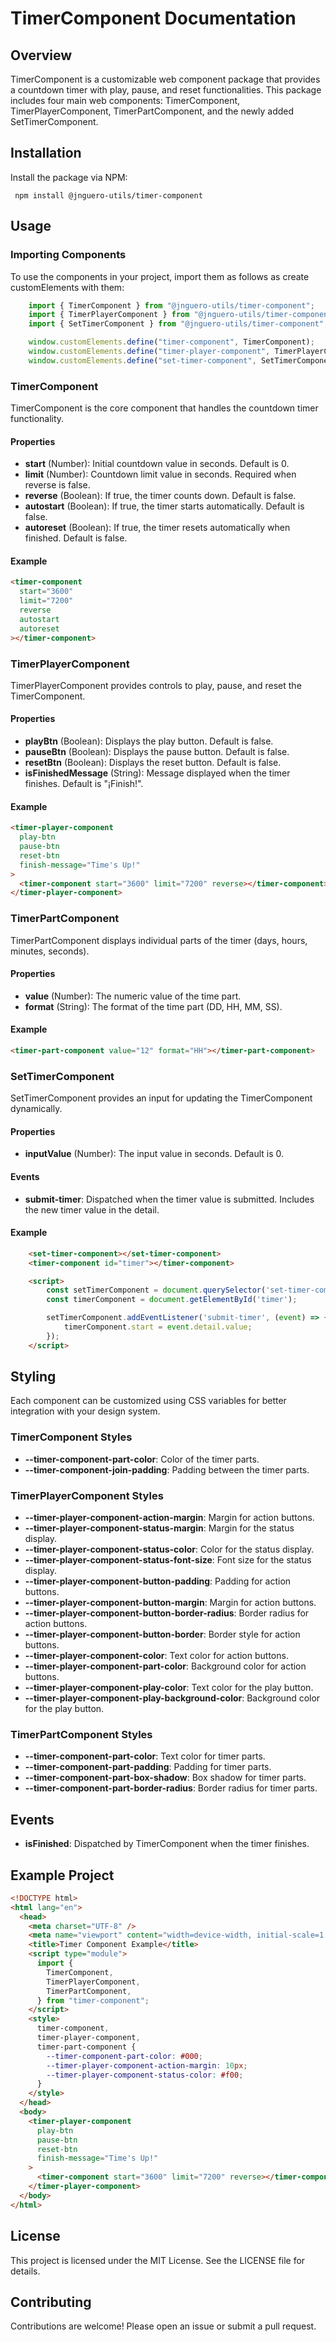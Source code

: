 # TimerComponent Documentation

## Overview

TimerComponent is a customizable web component package that provides a countdown timer with play, pause, and reset functionalities. This package includes four main web components: TimerComponent, TimerPlayerComponent, TimerPartComponent, and the newly added SetTimerComponent.

## Installation

Install the package via NPM:

`  npm install @jnguero-utils/timer-component  `

## Usage

### Importing Components

To use the components in your project, import them as follows as create customElements with them:

```js
    import { TimerComponent } from "@jnguero-utils/timer-component";
    import { TimerPlayerComponent } from "@jnguero-utils/timer-component";
    import { SetTimerComponent } from "@jnguero-utils/timer-component";

    window.customElements.define("timer-component", TimerComponent);
    window.customElements.define("timer-player-component", TimerPlayerComponent);
    window.customElements.define("set-timer-component", SetTimerComponent);
```

### TimerComponent

TimerComponent is the core component that handles the countdown timer functionality.

#### Properties

- **start** (Number): Initial countdown value in seconds. Default is 0.
- **limit** (Number): Countdown limit value in seconds. Required when reverse is false.
- **reverse** (Boolean): If true, the timer counts down. Default is false.
- **autostart** (Boolean): If true, the timer starts automatically. Default is false.
- **autoreset** (Boolean): If true, the timer resets automatically when finished. Default is false.

#### Example

```html
<timer-component
  start="3600"
  limit="7200"
  reverse
  autostart
  autoreset
></timer-component>
```

### TimerPlayerComponent

TimerPlayerComponent provides controls to play, pause, and reset the TimerComponent.

#### Properties

- **playBtn** (Boolean): Displays the play button. Default is false.
- **pauseBtn** (Boolean): Displays the pause button. Default is false.
- **resetBtn** (Boolean): Displays the reset button. Default is false.
- **isFinishedMessage** (String): Message displayed when the timer finishes. Default is "¡Finish!".

#### Example

```html
<timer-player-component
  play-btn
  pause-btn
  reset-btn
  finish-message="Time's Up!"
>
  <timer-component start="3600" limit="7200" reverse></timer-component>
</timer-player-component>
```

### TimerPartComponent

TimerPartComponent displays individual parts of the timer (days, hours, minutes, seconds).

#### Properties

- **value** (Number): The numeric value of the time part.
- **format** (String): The format of the time part (DD, HH, MM, SS).

#### Example

```html
<timer-part-component value="12" format="HH"></timer-part-component>
```

### SetTimerComponent

SetTimerComponent provides an input for updating the TimerComponent dynamically.

#### Properties

- **inputValue** (Number): The input value in seconds. Default is 0.

#### Events

- **submit-timer**: Dispatched when the timer value is submitted. Includes the new timer value in the detail.

#### Example

```html
    <set-timer-component></set-timer-component>
    <timer-component id="timer"></timer-component>

    <script>
        const setTimerComponent = document.querySelector('set-timer-component');
        const timerComponent = document.getElementById('timer');

        setTimerComponent.addEventListener('submit-timer', (event) => {
            timerComponent.start = event.detail.value;
        });
    </script>
```

## Styling

Each component can be customized using CSS variables for better integration with your design system.

### TimerComponent Styles

- **\--timer-component-part-color**: Color of the timer parts.
- **\--timer-component-join-padding**: Padding between the timer parts.

### TimerPlayerComponent Styles

- **\--timer-player-component-action-margin**: Margin for action buttons.
- **\--timer-player-component-status-margin**: Margin for the status display.
- **\--timer-player-component-status-color**: Color for the status display.
- **\--timer-player-component-status-font-size**: Font size for the status display.
- **\--timer-player-component-button-padding**: Padding for action buttons.
- **\--timer-player-component-button-margin**: Margin for action buttons.
- **\--timer-player-component-button-border-radius**: Border radius for action buttons.
- **\--timer-player-component-button-border**: Border style for action buttons.
- **\--timer-player-component-color**: Text color for action buttons.
- **\--timer-player-component-part-color**: Background color for action buttons.
- **\--timer-player-component-play-color**: Text color for the play button.
- **\--timer-player-component-play-background-color**: Background color for the play button.

### TimerPartComponent Styles

- **\--timer-component-part-color**: Text color for timer parts.
- **\--timer-component-part-padding**: Padding for timer parts.
- **\--timer-component-part-box-shadow**: Box shadow for timer parts.
- **\--timer-component-part-border-radius**: Border radius for timer parts.

## Events

- **isFinished**: Dispatched by TimerComponent when the timer finishes.

## Example Project

```html
<!DOCTYPE html>
<html lang="en">
  <head>
    <meta charset="UTF-8" />
    <meta name="viewport" content="width=device-width, initial-scale=1.0" />
    <title>Timer Component Example</title>
    <script type="module">
      import {
        TimerComponent,
        TimerPlayerComponent,
        TimerPartComponent,
      } from "timer-component";
    </script>
    <style>
      timer-component,
      timer-player-component,
      timer-part-component {
        --timer-component-part-color: #000;
        --timer-player-component-action-margin: 10px;
        --timer-player-component-status-color: #f00;
      }
    </style>
  </head>
  <body>
    <timer-player-component
      play-btn
      pause-btn
      reset-btn
      finish-message="Time's Up!"
    >
      <timer-component start="3600" limit="7200" reverse></timer-component>
    </timer-player-component>
  </body>
</html>
```

## License

This project is licensed under the MIT License. See the LICENSE file for details.

## Contributing

Contributions are welcome! Please open an issue or submit a pull request.
